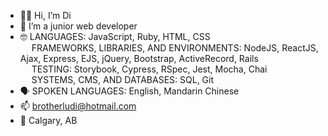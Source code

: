 - 👋🏻 Hi, I’m Di
- 🌱 I’m a junior web developer
- 🤓 LANGUAGES: JavaScript, Ruby, HTML, CSS<br>
  &emsp; FRAMEWORKS, LIBRARIES, AND ENVIRONMENTS: NodeJS, ReactJS, Ajax, Express, EJS, jQuery, Bootstrap, ActiveRecord, Rails<br>
  &emsp; TESTING: Storybook, Cypress, RSpec, Jest, Mocha, Chai<br>
  &emsp; SYSTEMS, CMS, AND DATABASES: SQL, Git<br>
- 🗣️ SPOKEN LANGUAGES: English, Mandarin Chinese
- 📫 brotherludi@hotmail.com
- 📍 Calgary, AB

<!---
brotherludi/brotherludi is a ✨ special ✨ repository because its `README.md` (this file) appears on your GitHub profile.
You can click the Preview link to take a look at your changes.
--->
